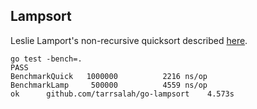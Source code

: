 ## Lampsort
Leslie Lamport's non-recursive quicksort described [here](http://bertrandmeyer.com/2014/12/07/lampsort/).
```
go test -bench=.
PASS
BenchmarkQuick	 1000000	      2216 ns/op
BenchmarkLamp	  500000	      4559 ns/op
ok  	github.com/tarrsalah/go-lampsort	4.573s
```
